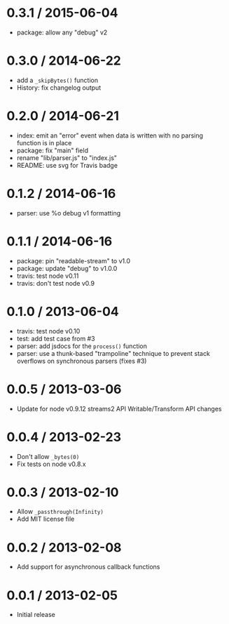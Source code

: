 
0.3.1 / 2015-06-04
==================

  * package: allow any "debug" v2

0.3.0 / 2014-06-22
==================

  * add a `_skipBytes()` function
  * History: fix changelog output

0.2.0 / 2014-06-21
==================

  * index: emit an "error" event when data is written with no parsing function is in place
  * package: fix "main" field
  * rename "lib/parser.js" to "index.js"
  * README: use svg for Travis badge

0.1.2 / 2014-06-16
==================

  * parser: use %o debug v1 formatting

0.1.1 / 2014-06-16
==================

  * package: pin "readable-stream" to v1.0
  * package: update "debug" to v1.0.0
  * travis: test node v0.11
  * travis: don't test node v0.9

0.1.0 / 2013-06-04
==================

  * travis: test node v0.10
  * test: add test case from #3
  * parser: add jsdocs for the `process()` function
  * parser: use a thunk-based "trampoline" technique to prevent stack overflows on synchronous parsers (fixes #3)

0.0.5 / 2013-03-06
==================

  * Update for node v0.9.12 streams2 API Writable/Transform API changes

0.0.4 / 2013-02-23
==================

  * Don't allow `_bytes(0)`
  * Fix tests on node v0.8.x

0.0.3 / 2013-02-10
==================

  * Allow `_passthrough(Infinity)`
  * Add MIT license file

0.0.2 / 2013-02-08
==================

  * Add support for asynchronous callback functions

0.0.1 / 2013-02-05
==================

  * Initial release
